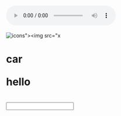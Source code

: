 
 

# <audio controls onwaiting=alert(1)><source src=x type='"><src=x>
![icons"><img src="x](javascript:alert())
# <p>car<p>hello</p></p>
# <div><div><input>













